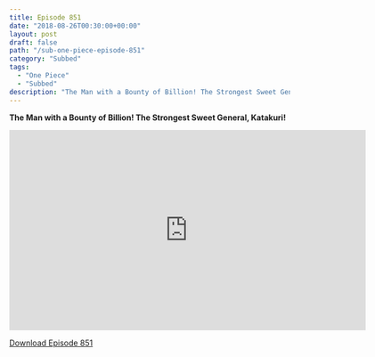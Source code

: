 ```yaml
---
title: Episode 851
date: "2018-08-26T00:30:00+00:00"
layout: post
draft: false
path: "/sub-one-piece-episode-851"
category: "Subbed"
tags:
  - "One Piece"
  - "Subbed"
description: "The Man with a Bounty of Billion! The Strongest Sweet General, Katakuri!"
---
```


**The Man with a Bounty of Billion! The Strongest Sweet General, Katakuri!**

<iframe width="640" height="360" src="https://www.rapidvideo.com/e/G6FRPHALRB" frameborder="0" marginwidth=0 marginheight=0 scrolling=no allowfullscreen></iframe>

<a href="http://ouo.io/qs/eCodkFEQ?s=https://rapidvid.to/d/https://www.rapidvideo.com/e/G6FRPHALRB">Download Episode 851</a>
